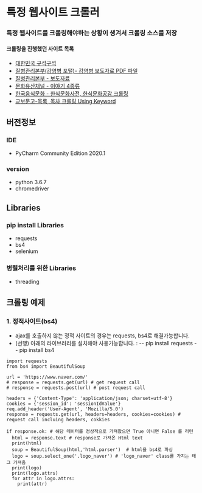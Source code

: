 # 특정 웹사이트 크롤러 

### 특정 웹사이트를 크롤링해야하는 상황이 생겨서 크롤링 소스를 저장

#### 크롤링을 진행했던 사이트 목록

- [대한민국 구석구석](https://korean.visitkorea.or.kr/)
- [질병관리본부(감염병 포털)- 감염병 보도자료 PDF 파일](http://www.cdc.go.kr/npt/biz/npp/portal/nppIssueIcdMain.do)
- [질병관리본부 - 보도자료](https://www.cdc.go.kr/board/board.es?mid=a20501000000&bid=0015)
- [문화유산채널 - 이야기 4종류](http://www.k-heritage.tv/main/heritage)
- [한국음식문화 - 한식문화사전, 한식문화공감 크롤링](http://www.kculture.or.kr/main/hansikculture)
- [교보문고-목록, 목차 크롤링 Using Keyword](http://www.kyobobook.co.kr/index.laf)



## 버전정보
### IDE
- PyCharm Community Edition 2020.1

### version
- python 3.6.7
- chromedriver

## Libraries
### pip install Libraries
- requests
- bs4
- selenium

### 병렬처리를 위한 Libraries
- threading

## 크롤링 예제
### 1. 정적사이트(bs4)
- ajax를 호출하지 않는 정적 사이트의 경우는 requests, bs4로 해결가능합니다.
- (선행) 아래의 라이브러리를 설치해야 사용가능합니다. :
-- pip install requests
-- pip install bs4

```
import requests
from bs4 import BeautifulSoup

url = 'https://www.naver.com/'
# response = requests.get(url) # get request call
# response = requests.post(url) # post request call

headers = {'Content-Type': 'application/json; charset=utf-8'} 
cookies = {'session_id': 'sessionIdValue'} 
req.add_header('User-Agent', 'Mozilla/5.0')
response = requests.get(url, headers=headers, cookies=cookies) # request call incluing headers, cokkies

if response.ok: # 해당 데이터를 정상적으로 가져왔으면 True 아니면 False 를 리턴
  html = response.text # response로 가져온 Html text
  print(html)
  soup = BeautifulSoup(html,'html.parser')  # html을 bs4로 파싱
  logo = soup.select_one('.logo_naver') # 'logo_naver' class를 가지는 태그 가져옴  
  print(logo)
  print(logo.attrs)
  for attr in logo.attrs:
    print(attr)

```

